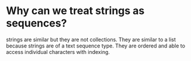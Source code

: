 # Why can we treat strings as sequences?

strings are similar but they are not collections. They are similar to a list because strings are of a text sequence type. They are ordered and able to access individual characters with indexing.